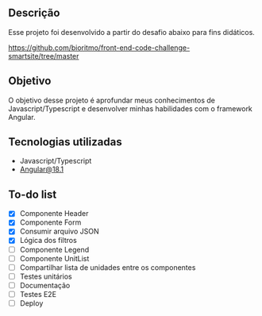## Descrição

Esse projeto foi desenvolvido a partir do desafio abaixo para fins didáticos.

https://github.com/bioritmo/front-end-code-challenge-smartsite/tree/master

## Objetivo

O objetivo desse projeto é aprofundar meus conhecimentos de Javascript/Typescript e desenvolver minhas habilidades com o framework Angular.

## Tecnologias utilizadas

- Javascript/Typescript
- Angular@18.1

## To-do list

- [x] Componente Header
- [x] Componente Form
- [x] Consumir arquivo JSON
- [x] Lógica dos filtros
- [ ] Componente Legend
- [ ] Componente UnitList
- [ ] Compartilhar lista de unidades entre os componentes
- [ ] Testes unitários
- [ ] Documentação
- [ ] Testes E2E
- [ ] Deploy
